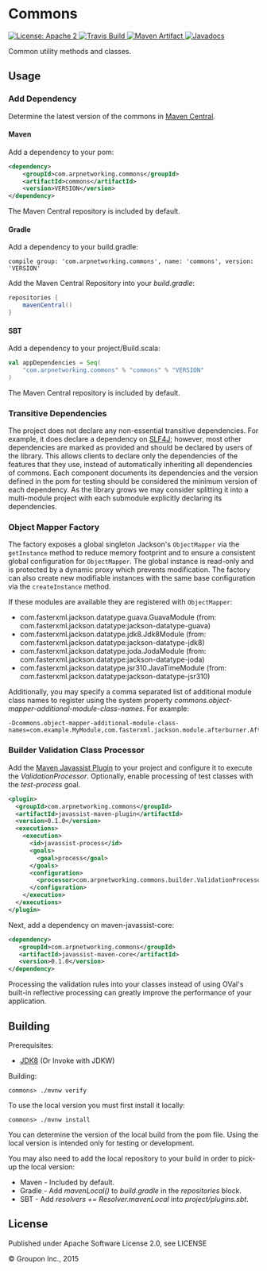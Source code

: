 Commons
=======

<a href="https://raw.githubusercontent.com/ArpNetworking/commons/master/LICENSE">
    <img src="https://img.shields.io/hexpm/l/plug.svg"
         alt="License: Apache 2">
</a>
<a href="https://travis-ci.org/ArpNetworking/commons/">
    <img src="https://travis-ci.org/ArpNetworking/commons.png?branch=master"
         alt="Travis Build">
</a>
<a href="http://search.maven.org/#search%7Cga%7C1%7Cg%3A%22com.arpnetworking.commons%22%20a%3A%22commons%22">
    <img src="https://img.shields.io/maven-central/v/com.arpnetworking.commons/commons.svg"
         alt="Maven Artifact">
</a>
<a href="http://www.javadoc.io/doc/com.arpnetworking.commons/commons">
    <img src="http://www.javadoc.io/badge/com.arpnetworking.commons/commons.svg"
         alt="Javadocs">
</a>

Common utility methods and classes.

Usage
-----

### Add Dependency

Determine the latest version of the commons in [Maven Central](http://search.maven.org/#search%7Cga%7C1%7Cg%3A%22com.arpnetworking.commons%22%20a%3A%22commons%22).

#### Maven

Add a dependency to your pom:

```xml
<dependency>
    <groupId>com.arpnetworking.commons</groupId>
    <artifactId>commons</artifactId>
    <version>VERSION</version>
</dependency>
```

The Maven Central repository is included by default.

#### Gradle

Add a dependency to your build.gradle:

    compile group: 'com.arpnetworking.commons', name: 'commons', version: 'VERSION'

Add the Maven Central Repository into your *build.gradle*:

```groovy
repositories {
    mavenCentral()
}
```

#### SBT

Add a dependency to your project/Build.scala:

```scala
val appDependencies = Seq(
    "com.arpnetworking.commons" % "commons" % "VERSION"
)
```

The Maven Central repository is included by default.

### Transitive Dependencies

The project does not declare any non-essential transitive dependencies. For example, it does declare a dependency on
[SLF4J](http://search.maven.org/#search%7Cga%7C1%7Ca%3A%22slf4j-api%22); however, most other dependencies are marked as
provided and should be declared by users of the library. This allows clients to declare only the dependencies of the
features that they use, instead of automatically inheriting all dependencies of commons. Each component documents its
dependencies and the version defined in the pom for testing should be considered the minimum version of each dependency.
As the library grows we may consider splitting it into a multi-module project with each submodule explicitly declaring
its dependencies.

### Object Mapper Factory

The factory exposes a global singleton Jackson's ```ObjectMapper``` via the ```getInstance``` method to reduce memory
footprint and to ensure a consistent global configuration for ```ObjectMapper```. The global instance is read-only and
is protected by a dynamic proxy which prevents modification. The factory can also create new modifiable instances with
the same base configuration via the ```createInstance``` method. 

If these modules are available they are registered with ```ObjectMapper```:

* com.fasterxml.jackson.datatype.guava.GuavaModule (from: com.fasterxml.jackson.datatype:jackson-datatype-guava)
* com.fasterxml.jackson.datatype.jdk8.Jdk8Module (from: com.fasterxml.jackson.datatype:jackson-datatype-jdk8)
* com.fasterxml.jackson.datatype.joda.JodaModule (from: com.fasterxml.jackson.datatype:jackson-datatype-joda)
* com.fasterxml.jackson.datatype.jsr310.JavaTimeModule (from: com.fasterxml.jackson.datatype:jackson-datatype-jsr310)

Additionally, you may specify a comma separated list of additional module class names to register using the system
property _commons.object-mapper-additional-module-class-names_. For example:

```
-Dcommons.object-mapper-additional-module-class-names=com.example.MyModule,com.fasterxml.jackson.module.afterburner.AfterburnerModule
```

### Builder Validation Class Processor

Add the [Maven Javassist Plugin](https://github.com/ArpNetworking/maven-javassist) to your project and configure it to execute the _ValidationProcessor_. Optionally, enable
processing of test classes with the _test-process_ goal.

```xml
<plugin>
  <groupId>com.arpnetworking.commons</groupId>
  <artifactId>javassist-maven-plugin</artifactId>
  <version>0.1.0</version>
  <executions>
    <execution>
      <id>javassist-process</id>
      <goals>
        <goal>process</goal>
      </goals>
      <configuration>
        <processor>com.arpnetworking.commons.builder.ValidationProcessor</processor>
      </configuration>
    </execution>
  </executions>
</plugin>
```

Next, add a dependency on maven-javassist-core:

```xml
<dependency>
   <groupId>com.arpnetworking.commons</groupId>
   <artifactId>javassist-maven-core</artifactId>
   <version>0.1.0</version>
</dependency>
```

Processing the validation rules into your classes instead of using OVal's built-in reflective processing can greatly
improve the performance of your application.

Building
--------

Prerequisites:
* [JDK8](http://www.oracle.com/technetwork/java/javase/downloads/jdk8-downloads-2133151.html) (Or Invoke with JDKW)

Building:

    commons> ./mvnw verify

To use the local version you must first install it locally:

    commons> ./mvnw install

You can determine the version of the local build from the pom file.  Using the local version is intended only for testing or development.

You may also need to add the local repository to your build in order to pick-up the local version:

* Maven - Included by default.
* Gradle - Add *mavenLocal()* to *build.gradle* in the *repositories* block.
* SBT - Add *resolvers += Resolver.mavenLocal* into *project/plugins.sbt*.

License
-------

Published under Apache Software License 2.0, see LICENSE

&copy; Groupon Inc., 2015
